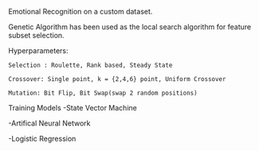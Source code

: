 Emotional Recognition on a custom dataset.

Genetic Algorithm has been used as the local search algorithm for feature subset selection.

Hyperparameters:

    Selection : Roulette, Rank based, Steady State
    
    Crossover: Single point, k = {2,4,6} point, Uniform Crossover
    
    Mutation: Bit Flip, Bit Swap(swap 2 random positions)
    
    
    
Training Models 
-State Vector Machine

-Artifical Neural Network

-Logistic Regression

